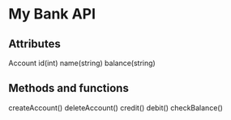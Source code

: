 # My Bank API

## Attributes
Account
id(int)
name(string)
balance(string)

## Methods and functions
createAccount()
deleteAccount()
credit()
debit()
checkBalance()